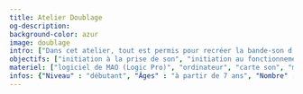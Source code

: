 ```yaml
---
title: Atelier Doublage
og-description:
background-color: azur
image: doublage
intro: ["Dans cet atelier, tout est permis pour recréer la bande-son d’un extrait de film ! Bruitages avec des objets récoltés, imitations, improvisation, invention de dialogues, etc.", "L’objectif est d’amener les participants à collaborer afin de faire briller leur créativité.", "C’est un vrai travail d’équipe, qui permet d’apprendre en s’amusant, de découvrir un univers artistique complet, de la technique son à l’écriture de texte, en passant par l’expression orale."]
objectifs: ["initiation à la prise de son", "initiation au fonctionnement d’un logiciel de Musique Assistée par Ordinateur (MAO)", "stimuler la créativité et l’imagination", "travailler l’expression orale, l’écriture, la diction", "apprendre à travailler en groupe, à débattre sur des choix artistiques, à trouver sa place dans un processus créatif"]
materiel: ["logiciel de MAO (Logic Pro)", "ordinateur", "carte son", "micros", "vidéo-projecteur", "écran", "enceintes de monitoring", "objets divers"]
infos: {"Niveau" : "débutant", "Âges" : "à partir de 7 ans", "Nombre" : "à définir avec la structure", "Durée" : "à définir avec la structure"}
---
```

